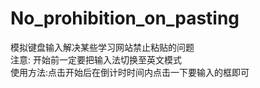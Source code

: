 # No_prohibition_on_pasting
模拟键盘输入解决某些学习网站禁止粘贴的问题  
注意: 开始前一定要把输入法切换至英文模式  
使用方法:点击开始后在倒计时时间内点击一下要输入的框即可
